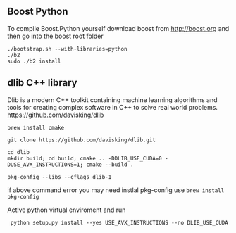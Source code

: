
## Boost Python

To compile Boost.Python yourself download boost from http://boost.org and then go into the boost root folder

```
./bootstrap.sh --with-libraries=python
./b2
sudo ./b2 install
```



## dlib C++ library 
Dlib is a modern C++ toolkit containing machine learning algorithms and tools for creating complex software in C++ to solve real world problems.
https://github.com/davisking/dlib

```
brew install cmake
```

```
git clone https://github.com/davisking/dlib.git
```
```
cd dlib
mkdir build; cd build; cmake .. -DDLIB_USE_CUDA=0 -DUSE_AVX_INSTRUCTIONS=1; cmake --build .
```
```
pkg-config --libs --cflags dlib-1
```

if above command error you may need instlal pkg-config use ``` brew install pkg-config ```

Active python virtual enviroment and run
```
 python setup.py install --yes USE_AVX_INSTRUCTIONS --no DLIB_USE_CUDA
```


